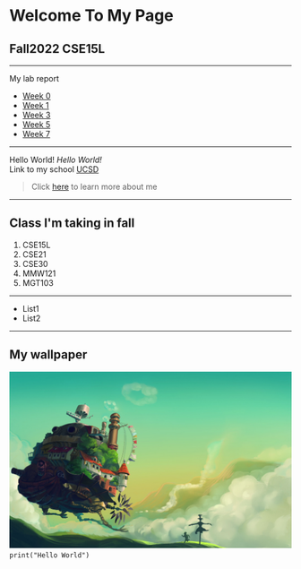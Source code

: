 # **Welcome To My Page**

## Fall2022 CSE15L

---

My lab report

- [Week 0](lab-report-1-week-0.md)
- [Week 1](lab-report-1-week-1.md)
- [Week 3](lab-report-2-week-3.md)
- [Week 5](lab-report-3-week-5.md)
- [Week 7](lab-report-4-week-7.md)

---

Hello World!
_Hello World!_\
Link to my school
[UCSD](https://ucsd.edu/)

> Click [here](hello.md) to learn more about me

---

## **Class I'm taking in fall**

1. CSE15L
2. CSE21
3. CSE30
4. MMW121
5. MGT103

---

- List1
- List2

---

## **My wallpaper**

![image](wallpaperflare.com_wallpaper.jpg)
`print("Hello World")`
